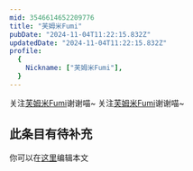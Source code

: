 ```yaml
---
mid: 3546614652209776
title: "芙姆米Fumi"
pubDate: "2024-11-04T11:22:15.832Z"
updatedDate: "2024-11-04T11:22:15.832Z"
profile:
  {
    Nickname: ["芙姆米Fumi"],
  }
---
```


关注[芙姆米Fumi](https://space.bilibili.com/3546614652209776)谢谢喵~ 关注[芙姆米Fumi](https://space.bilibili.com/3546614652209776)谢谢喵~

## 此条目有待补充
你可以在[这里](https://github.com/Yuhanawa/VTuber.ICU/edit/master/src/content/v/芙姆米Fumi/index.md)编辑本文
